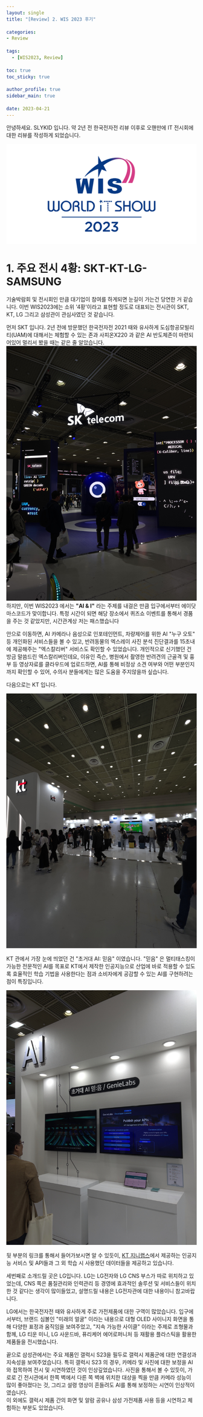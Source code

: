 ```yaml
---
layout: single
title: "[Review] 2. WIS 2023 후기"

categories:
- Review

tags:
  - [WIS2023, Review]

toc: true
toc_sticky: true

author_profile: true
sidebar_main: true

date: 2023-04-21
---
```


안녕하세요. SLYKID 입니다. 약 2년 전 한국전자전 리뷰 이후로 오핸만에 IT 전시회에 대한 리뷰를 작성하게 되었습니다.

![1_wis2023_logo.jpg](/images/2023-04-21-review-chapter2-wis2023_review/1_wis2023_logo.jpg)

# 1. 주요 전시 4황: SKT-KT-LG-SAMSUNG

기술박람회 및 전시회인 만큼 대기업이 참여를 하게되면 눈길이 가는건 당연한 거 같습니다. 이번 WIS2023에는 소위 '4황'이라고 표현할 정도로 대표되는 전시관이 SKT, KT, LG 그리고 삼성관이 관심사였던 것 같습니다.


먼저 SKT 입니다. 2년 전에 방문했던 한국전자전 2021 때와 유사하게 도심항공모빌리티(UAM)에 대해서는 체험할 수 있는 존과 사피온X220 과 같은 AI 반도체존이 마련되어있어 멀리서 봤을 때는 같은 줄 알았습니다.
![2_SKT_1.jpg](/images/2023-04-21-review-chapter2-wis2023_review/2_SKT_1.jpg)
하지만, 이번 WIS2023 에서는 <b>"AI & I"</b> 라는 주제를 내걸은 만큼 입구에서부터 에이닷 마스코드가 맞이합니다. 특정 시간이 되면 해당 장소에서 퀴즈쇼 이벤트를 통해서 경품을 주는 것 같았지만, 시간관계상 저는 패스했습니다<br>

안으로 이동하면, AI 카메라나 음성으로 인포테인먼트, 차량제어를 위한 AI "누구 오토" 등 개인화된 서비스들을 볼 수 있고, 반려동물의 엑스레이 사진 분석 진단결과를 15초내에 제공해주는 "엑스칼리버" 서비스도 확인할 수 있었습니다.
개인적으로 신기했던 건 방금 말씀드린 엑스칼리버인데요, 이유인 즉슨, 병원에서 촬영한 반려견의 근골격 및 흉부 등 영상자료를 클라우드에 업로드하면, AI를 통해 비정상 소견 여부와 어떤 부분인지까지 확인할 수 있어, 수의사 분들에게는 많은 도움을 주지않을까 싶습니다.


다음으로는 KT 입니다.

![3_KT_1.jpg](/images/2023-04-21-review-chapter2-wis2023_review/3_KT_1.jpg)

KT 관에서 가장 눈에 띄었던 건 "초거대 AI: 믿음" 이였습니다. "믿음" 은 멀티태스킹이 가능한 전문적인 AI를 목표로 KT에서 제작한 인공지능으로 산업에 바로 적용할 수 있도록 효율적인 학습 기법을 사용한다는 점과 소비자에게 공감할 수 있는 AI를 구현하려는 점이 특징입니다.

![4_KT_AI.jpg](/images/2023-04-21-review-chapter2-wis2023_review/4_KT_AI.jpg)

뒷 부분의 링크를 통해서 들어가보시면 알 수 있듯이, [KT 지니랩스](https://genielabs.ai/main/genielabs/index)에서 제공하는 인공지능 서비스 및 API들과 그 외 학습 시 사용했던 데이터들을 제공하고 있습니다.


세번째로 소개드릴 곳은 LG입니다. LG는 LG전자와 LG CNS 부스가 따로 위치하고 있었는데, CNS 쪽은 품질관리와 인력관리 등 경영에 효과적인 솔루션 및 서비스들이 위치한 것 같다는 생각이 많이들었고, 설명드릴 내용은 LG전자관에 대한 내용이니 참고바랍니다.

LG에서는 한국전자전 때와 유사하게 주로 가전제품에 대한 구역이 많았습니다. 입구에서부터, 브랜드 심볼인 "미래의 얼굴" 이라는 내용으로 대형 OLED 사이니지 화면을 통해 다양한 표정과 움직임을 보여주었고, "지속 가능한 사이클" 이라는 주제로 조형물과 함께, LG 티운 미니, LG 사운드바, 퓨리케어 에어로퍼니처 등 재활용 플라스틱을 활용한 제품들을 전시했습니다.


끝으로 삼성관에서는 주요 제품인 갤럭시 S23을 필두로 갤럭시 제품군에 대한 연결성과 지속성을 보여주었습니다. 특히 갤럭시 S23 의 경우, 카메라 및 사진에 대한 보정을 AI와 접목하여 전시 및 시연하였던 것이 인상깊었습니다. 사진을 통해서 볼 수 있듯이, 가로로 긴 전시관에서 한쪽 벽에서 다른 쪽 벽에 위치한 대상을 찍을 만큼 카메라 성능이 많이 좋아졌다는 것, 그리고 설령 영상이 흔들려도 AI를 통해 보정하는 시연이 인상적이였습니다. <br>
이 외에도 갤럭시 제품 간의 화면 및 알람 공유나 삼성 가전제품 사용 등을 시연하고 체험하는 부분도 있었습니다.
